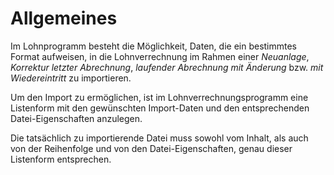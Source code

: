 # Allgemeines

Im Lohnprogramm besteht die Möglichkeit, Daten, die ein bestimmtes Format aufweisen, in die Lohnverrechnung im Rahmen einer *Neuanlage*, *Korrektur letzter Abrechnung*, *laufender Abrechnung mit Änderung* bzw. *mit Wiedereintritt* zu importieren.

Um den Import zu ermöglichen, ist im Lohnverrechnungsprogramm eine Listenform mit den gewünschten Import-Daten und den entsprechenden Datei-Eigenschaften anzulegen.

Die tatsächlich zu importierende Datei muss sowohl vom Inhalt, als auch von der Reihenfolge und von den Datei-Eigenschaften, genau dieser Listenform entsprechen.